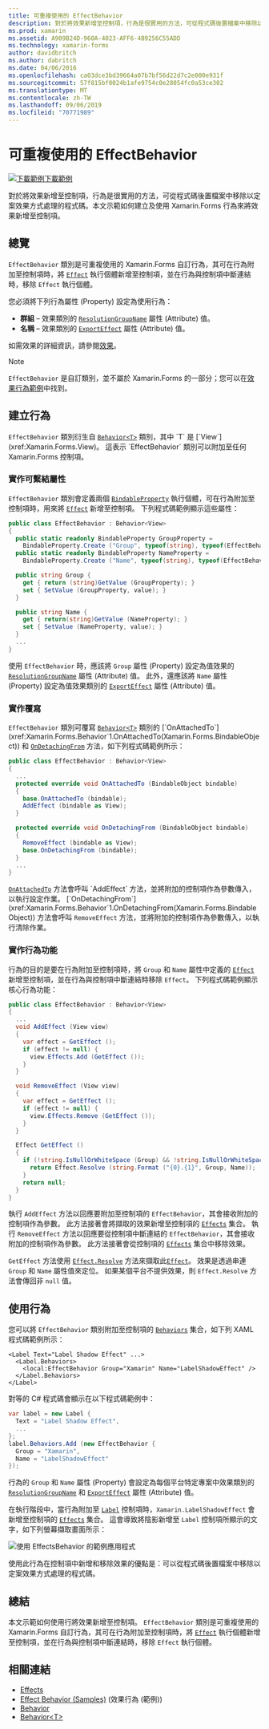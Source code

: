 ```yaml
---
title: 可重複使用的 EffectBehavior
description: 對於將效果新增至控制項，行為是很實用的方法，可從程式碼後置檔案中移除以定案效果方式處理的程式碼。 本文示範如何建立及使用 Xamarin.Forms 行為來將效果新增至控制項。
ms.prod: xamarin
ms.assetid: A909B24D-960A-4023-AFF6-4B9256C55ADD
ms.technology: xamarin-forms
author: davidbritch
ms.author: dabritch
ms.date: 04/06/2016
ms.openlocfilehash: ca03dce3bd39664a07b7bf56d22d7c2e000e931f
ms.sourcegitcommit: 57f815bf0024b1afe9754c0e28054fc0a53ce302
ms.translationtype: MT
ms.contentlocale: zh-TW
ms.lasthandoff: 09/06/2019
ms.locfileid: "70771989"
---
```

# <a name="reusable-effectbehavior"></a>可重複使用的 EffectBehavior

[![下載範例](~/media/shared/download.png)下載範例](https://docs.microsoft.com/samples/xamarin/xamarin-forms-samples/behaviors-effectbehavior)

對於將效果新增至控制項，行為是很實用的方法，可從程式碼後置檔案中移除以定案效果方式處理的程式碼。本文示範如何建立及使用 Xamarin.Forms 行為來將效果新增至控制項。

## <a name="overview"></a>總覽

`EffectBehavior` 類別是可重複使用的 Xamarin.Forms 自訂行為，其可在行為附加至控制項時，將 [`Effect`](xref:Xamarin.Forms.Effect) 執行個體新增至控制項，並在行為與控制項中斷連結時，移除 `Effect` 執行個體。

您必須將下列行為屬性 (Property) 設定為使用行為：

- **群組** – 效果類別的 [`ResolutionGroupName`](xref:Xamarin.Forms.ResolutionGroupNameAttribute) 屬性 (Attribute) 值。
- **名稱** – 效果類別的 [`ExportEffect`](xref:Xamarin.Forms.ExportEffectAttribute) 屬性 (Attribute) 值。

如需效果的詳細資訊，請參閱[效果](~/xamarin-forms/app-fundamentals/effects/index.md)。

> [!NOTE]
> `EffectBehavior` 是自訂類別，並不屬於 Xamarin.Forms 的一部分；您可以在[效果行為範例](https://docs.microsoft.com/samples/xamarin/xamarin-forms-samples/behaviors-effectbehavior)中找到。

## <a name="creating-the-behavior"></a>建立行為

`EffectBehavior` 類別衍生自 [`Behavior<T>`](xref:Xamarin.Forms.Behavior`1) 類別，其中 `T` 是 [`View`](xref:Xamarin.Forms.View)。 這表示 `EffectBehavior` 類別可以附加至任何 Xamarin.Forms 控制項。

### <a name="implementing-bindable-properties"></a>實作可繫結屬性

`EffectBehavior` 類別會定義兩個 [`BindableProperty`](xref:Xamarin.Forms.BindableProperty) 執行個體，可在行為附加至控制項時，用來將 [`Effect`](xref:Xamarin.Forms.Effect) 新增至控制項。 下列程式碼範例顯示這些屬性：

```csharp
public class EffectBehavior : Behavior<View>
{
  public static readonly BindableProperty GroupProperty =
    BindableProperty.Create ("Group", typeof(string), typeof(EffectBehavior), null);
  public static readonly BindableProperty NameProperty =
    BindableProperty.Create ("Name", typeof(string), typeof(EffectBehavior), null);

  public string Group {
    get { return (string)GetValue (GroupProperty); }
    set { SetValue (GroupProperty, value); }
  }

  public string Name {
    get { return(string)GetValue (NameProperty); }
    set { SetValue (NameProperty, value); }
  }
  ...
}
```

使用 `EffectBehavior` 時，應該將 `Group` 屬性 (Property) 設定為值效果的 [`ResolutionGroupName`](xref:Xamarin.Forms.ResolutionGroupNameAttribute) 屬性 (Attribute) 值。 此外，還應該將 `Name` 屬性 (Property) 設定為值效果類別的 [`ExportEffect`](xref:Xamarin.Forms.ExportEffectAttribute) 屬性 (Attribute) 值。

### <a name="implementing-the-overrides"></a>實作覆寫

`EffectBehavior` 類別可覆寫 [`Behavior<T>`](xref:Xamarin.Forms.Behavior`1) 類別的 [`OnAttachedTo`](xref:Xamarin.Forms.Behavior`1.OnAttachedTo(Xamarin.Forms.BindableObject)) 和 [`OnDetachingFrom`](xref:Xamarin.Forms.Behavior`1.OnDetachingFrom(Xamarin.Forms.BindableObject)) 方法，如下列程式碼範例所示：

```csharp
public class EffectBehavior : Behavior<View>
{
  ...
  protected override void OnAttachedTo (BindableObject bindable)
  {
    base.OnAttachedTo (bindable);
    AddEffect (bindable as View);
  }

  protected override void OnDetachingFrom (BindableObject bindable)
  {
    RemoveEffect (bindable as View);
    base.OnDetachingFrom (bindable);
  }
  ...
}
```

[`OnAttachedTo`](xref:Xamarin.Forms.Behavior`1.OnAttachedTo(Xamarin.Forms.BindableObject)) 方法會呼叫 `AddEffect` 方法，並將附加的控制項作為參數傳入，以執行設定作業。 [`OnDetachingFrom`](xref:Xamarin.Forms.Behavior`1.OnDetachingFrom(Xamarin.Forms.BindableObject)) 方法會呼叫 `RemoveEffect` 方法，並將附加的控制項作為參數傳入，以執行清除作業。

### <a name="implementing-the-behavior-functionality"></a>實作行為功能

行為的目的是要在行為附加至控制項時，將 `Group` 和 `Name` 屬性中定義的 [`Effect`](xref:Xamarin.Forms.Effect) 新增至控制項，並在行為與控制項中斷連結時移除 `Effect`。 下列程式碼範例顯示核心行為功能：

```csharp
public class EffectBehavior : Behavior<View>
{
  ...
  void AddEffect (View view)
  {
    var effect = GetEffect ();
    if (effect != null) {
      view.Effects.Add (GetEffect ());
    }
  }

  void RemoveEffect (View view)
  {
    var effect = GetEffect ();
    if (effect != null) {
      view.Effects.Remove (GetEffect ());
    }
  }

  Effect GetEffect ()
  {
    if (!string.IsNullOrWhiteSpace (Group) && !string.IsNullOrWhiteSpace (Name)) {
      return Effect.Resolve (string.Format ("{0}.{1}", Group, Name));
    }
    return null;
  }
}
```

執行 `AddEffect` 方法以回應要附加至控制項的 `EffectBehavior`，其會接收附加的控制項作為參數。 此方法接著會將擷取的效果新增至控制項的 [`Effects`](xref:Xamarin.Forms.Element.Effects) 集合。 執行 `RemoveEffect` 方法以回應要從控制項中斷連結的 `EffectBehavior`，其會接收附加的控制項作為參數。 此方法接著會從控制項的 [`Effects`](xref:Xamarin.Forms.Element.Effects) 集合中移除效果。

`GetEffect` 方法使用 [`Effect.Resolve`](xref:Xamarin.Forms.Effect.Resolve(System.String)) 方法來擷取此[`Effect`](xref:Xamarin.Forms.Effect)。 效果是透過串連 `Group` 和 `Name` 屬性值來定位。 如果某個平台不提供效果，則 `Effect.Resolve` 方法會傳回非 `null` 值。

## <a name="consuming-the-behavior"></a>使用行為

您可以將 `EffectBehavior` 類別附加至控制項的 [`Behaviors`](xref:Xamarin.Forms.VisualElement.Behaviors) 集合，如下列 XAML 程式碼範例所示：

```xaml
<Label Text="Label Shadow Effect" ...>
  <Label.Behaviors>
    <local:EffectBehavior Group="Xamarin" Name="LabelShadowEffect" />
  </Label.Behaviors>
</Label>
```

對等的 C# 程式碼會顯示在以下程式碼範例中：

```csharp
var label = new Label {
  Text = "Label Shadow Effect",
  ...
};
label.Behaviors.Add (new EffectBehavior {
  Group = "Xamarin",
  Name = "LabelShadowEffect"
});
```

行為的 `Group` 和 `Name` 屬性 (Property) 會設定為每個平台特定專案中效果類別的 [`ResolutionGroupName`](xref:Xamarin.Forms.ResolutionGroupNameAttribute) 和 [`ExportEffect`](xref:Xamarin.Forms.ExportEffectAttribute) 屬性 (Attribute) 值。

在執行階段中，當行為附加至 [`Label`](xref:Xamarin.Forms.Label) 控制項時，`Xamarin.LabelShadowEffect` 會新增至控制項的 [`Effects`](xref:Xamarin.Forms.Element.Effects) 集合。 這會導致將陰影新增至 `Label` 控制項所顯示的文字，如下列螢幕擷取畫面所示：

![](effect-behavior-images/screenshots.png "使用 EffectsBehavior 的範例應用程式")

使用此行為在控制項中新增和移除效果的優點是：可以從程式碼後置檔案中移除以定案效果方式處理的程式碼。

## <a name="summary"></a>總結

本文示範如何使用行將效果新增至控制項。 `EffectBehavior` 類別是可重複使用的 Xamarin.Forms 自訂行為，其可在行為附加至控制項時，將 [`Effect`](xref:Xamarin.Forms.Effect) 執行個體新增至控制項，並在行為與控制項中斷連結時，移除 `Effect` 執行個體。

## <a name="related-links"></a>相關連結

- [Effects](~/xamarin-forms/app-fundamentals/effects/index.md)
- [Effect Behavior (Samples)](https://docs.microsoft.com/samples/xamarin/xamarin-forms-samples/behaviors-effectbehavior) (效果行為 (範例))
- [Behavior](xref:Xamarin.Forms.Behavior)
- [Behavior&lt;T&gt;](xref:Xamarin.Forms.Behavior`1)
